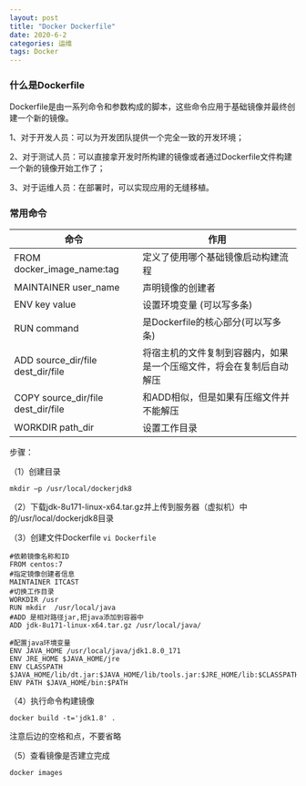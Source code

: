 ```yaml
---
layout: post
title: "Docker Dockerfile"
date: 2020-6-2
categories: 运维
tags: Docker 
--- 
```


### 什么是Dockerfile

Dockerfile是由一系列命令和参数构成的脚本，这些命令应用于基础镜像并最终创建一个新的镜像。

1、对于开发人员：可以为开发团队提供一个完全一致的开发环境；

2、对于测试人员：可以直接拿开发时所构建的镜像或者通过Dockerfile文件构建一个新的镜像开始工作了；

3、对于运维人员：在部署时，可以实现应用的无缝移植。

### 常用命令

命令 | 作用  
-|-|
FROM docker_image_name:tag | 定义了使用哪个基础镜像启动构建流程 |
MAINTAINER user_name | 声明镜像的创建者 |
ENV key value | 设置环境变量 (可以写多条) |
RUN command | 是Dockerfile的核心部分(可以写多条) |
ADD source_dir/file dest_dir/file | 将宿主机的文件复制到容器内，如果是一个压缩文件，将会在复制后自动解压 |
COPY source_dir/file dest_dir/file | 和ADD相似，但是如果有压缩文件并不能解压 |
WORKDIR path_dir | 设置工作目录 |


步骤：

（1）创建目录
```
mkdir –p /usr/local/dockerjdk8
```
（2）下载jdk-8u171-linux-x64.tar.gz并上传到服务器（虚拟机）中的/usr/local/dockerjdk8目录

（3）创建文件Dockerfile `vi Dockerfile`

```shell
#依赖镜像名称和ID
FROM centos:7
#指定镜像创建者信息
MAINTAINER ITCAST
#切换工作目录
WORKDIR /usr
RUN mkdir  /usr/local/java
#ADD 是相对路径jar,把java添加到容器中
ADD jdk-8u171-linux-x64.tar.gz /usr/local/java/

#配置java环境变量
ENV JAVA_HOME /usr/local/java/jdk1.8.0_171
ENV JRE_HOME $JAVA_HOME/jre
ENV CLASSPATH $JAVA_HOME/lib/dt.jar:$JAVA_HOME/lib/tools.jar:$JRE_HOME/lib:$CLASSPATH
ENV PATH $JAVA_HOME/bin:$PATH
```
（4）执行命令构建镜像
```
docker build -t='jdk1.8' .
```
注意后边的空格和点，不要省略

（5）查看镜像是否建立完成
```
docker images
```

